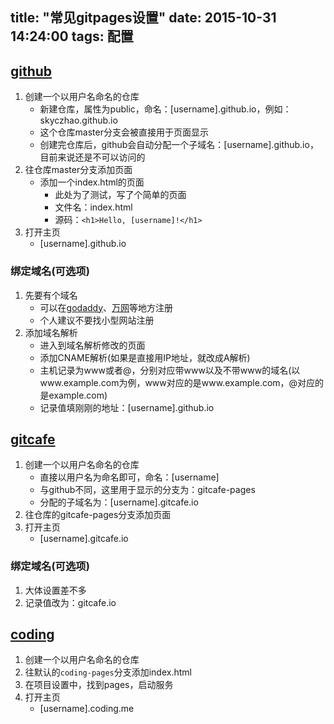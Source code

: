 title: "常见gitpages设置"
date: 2015-10-31 14:24:00
tags: 配置
---

## [github](https://github.com/)
1. 创建一个以用户名命名的仓库
	* 新建仓库，属性为public，命名：[username].github.io，例如：skyczhao.github.io
	* 这个仓库master分支会被直接用于页面显示
	* 创建完仓库后，github会自动分配一个子域名：[username].github.io，目前来说还是不可以访问的
2. 往仓库master分支添加页面
	* 添加一个index.html的页面
		- 此处为了测试，写了个简单的页面
		- 文件名：index.html
		- 源码：`<h1>Hello, [username]!</h1>`
3. 打开主页
	* [username].github.io

### 绑定域名(可选项)
1. 先要有个域名
	* 可以在[godaddy](https://www.godaddy.com)、[万网](http://wanwang.aliyun.com/)等地方注册
	* 个人建议不要找小型网站注册
2. 添加域名解析
	* 进入到域名解析修改的页面
	* 添加CNAME解析(如果是直接用IP地址，就改成A解析)
	* 主机记录为www或者@，分别对应带www以及不带www的域名(以www.example.com为例，www对应的是www.example.com，@对应的是example.com)
	* 记录值填刚刚的地址：[username].github.io

	
## [gitcafe](https://gitcafe.com/)
1. 创建一个以用户名命名的仓库
	* 直接以用户名为命名即可，命名：[username]
	* 与github不同，这里用于显示的分支为：gitcafe-pages
	* 分配的子域名为：[username].gitcafe.io
2. 往仓库的gitcafe-pages分支添加页面
3. 打开主页
	* [username].gitcafe.io

### 绑定域名(可选项)
1. 大体设置差不多
2. 记录值改为：gitcafe.io

## [coding](https://coding.net)
1. 创建一个以用户名命名的仓库
2. 往默认的`coding-pages`分支添加index.html
3. 在项目设置中，找到pages，启动服务
4. 打开主页
	* [username].coding.me
